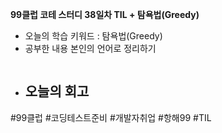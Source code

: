 <b>99클럽 코테 스터디 38일차 TIL + 탐욕법(Greedy)</b>

- 오늘의 학습 키워드 : 탐욕법(Greedy)
- 공부한 내용 본인의 언어로 정리하기
    ```java
    ```
- 오늘의 회고
  - 

#99클럽 #코딩테스트준비 #개발자취업 #항해99 #TIL

